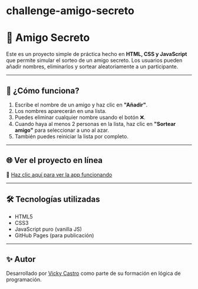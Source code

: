 # challenge-amigo-secreto
# 🎁 Amigo Secreto

Este es un proyecto simple de práctica hecho en **HTML, CSS y JavaScript** que permite simular el sorteo de un amigo secreto. Los usuarios pueden añadir nombres, eliminarlos y sortear aleatoriamente a un participante.

---

## 🔧 ¿Cómo funciona?

1. Escribe el nombre de un amigo y haz clic en **"Añadir"**.
2. Los nombres aparecerán en una lista.
3. Puedes eliminar cualquier nombre usando el botón ❌.
4. Cuando haya al menos 2 personas en la lista, haz clic en **"Sortear amigo"** para seleccionar a uno al azar.
5. También puedes reiniciar la lista por completo.

---

## 🌐 Ver el proyecto en línea

🔗 [Haz clic aquí para ver la app funcionando](https://vcastro-data.github.io/challenge-amigo-secreto/)

---

## 🛠️ Tecnologías utilizadas

- HTML5
- CSS3
- JavaScript puro (vanilla JS)
- GitHub Pages (para publicación)

---

## ✨ Autor

Desarrollado por [Vicky Castro](https://github.com/vcastro-data) como parte de su formación en lógica de programación.
